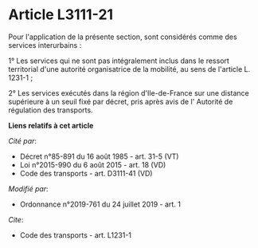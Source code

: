 # Article L3111-21

Pour l'application de la présente section, sont considérés comme des services interurbains : 

1° Les services qui ne sont pas intégralement inclus dans le ressort territorial d'une autorité organisatrice de la mobilité,
au sens de l'article L. 1231-1 ; 

2° Les services exécutés dans la région d'Ile-de-France sur une distance supérieure à un seuil fixé par décret, pris après
avis de l'       Autorité de régulation des transports.

**Liens relatifs à cet article**

_Cité par_:

  - Décret n°85-891 du 16 août 1985 - art. 31-5 (VT)
  - Loi n°2015-990 du 6 août 2015 - art. 18 (VD)
  - Code des transports - art. D3111-41 (VD)

_Modifié par_:

  - Ordonnance n°2019-761 du 24 juillet 2019 - art. 1

_Cite_:

  - Code des transports - art. L1231-1
